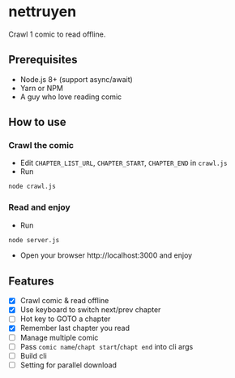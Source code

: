 # nettruyen

Crawl 1 comic to read offline.

## Prerequisites
- Node.js 8+ (support async/await)
- Yarn or NPM
- A guy who love reading comic

## How to use

### Crawl the comic
- Edit `CHAPTER_LIST_URL`, `CHAPTER_START`, `CHAPTER_END` in `crawl.js`
- Run
```bash
node crawl.js
```

### Read and enjoy
- Run
```bash
node server.js
```
- Open your browser http://localhost:3000 and enjoy


## Features
- [x] Crawl comic & read offline
- [x] Use keyboard to switch next/prev chapter
- [ ] Hot key to GOTO a chapter
- [x] Remember last chapter you read
- [ ] Manage multiple comic
- [ ] Pass `comic name`/`chapt start`/`chapt end` into cli args
- [ ] Build cli
- [ ] Setting for parallel download
